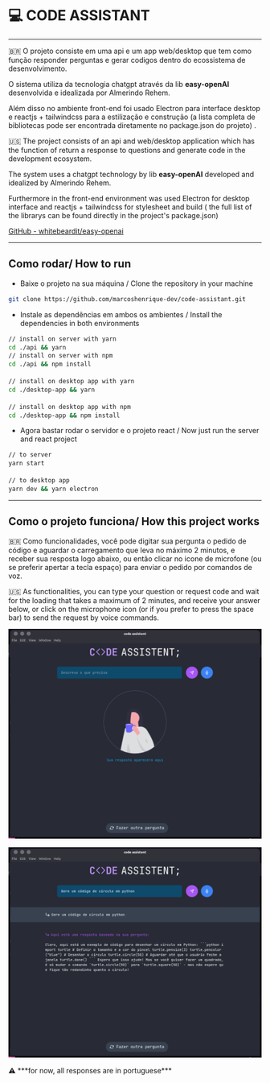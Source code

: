 # 💻 CODE ASSISTANT

---

🇧🇷 O projeto consiste em uma api e um app web/desktop que tem como função responder perguntas e gerar codigos dentro do ecossistema de desenvolvimento.

O sistema utiliza da tecnologia chatgpt através da lib ****easy-openAI**** desenvolvida e idealizada por Almerindo Rehem.

Além disso no ambiente front-end foi usado Electron para interface desktop e reactjs + tailwindcss para a estilização e construção (a lista completa de bibliotecas pode ser encontrada diretamente no package.json do projeto) .

🇺🇸 The project consists of an api and web/desktop application which has the function of return a response to questions and generate code in the development ecosystem.

The system uses a chatgpt technology by lib ****easy-openAI**** developed and idealized by Almerindo Rehem.

Furthermore in the front-end environment was used Electron for desktop interface and reactjs + tailwindcss for stylesheet and build ( the full list of the librarys can be found directly in the project's package.json)

[GitHub - whitebeardit/easy-openai](https://github.com/whitebeardit/easy-openai#readme)

---

## **Como rodar/ How to run**

- Baixe o projeto na sua máquina / Clone the repository in your machine

```bash
git clone https://github.com/marcoshenrique-dev/code-assistant.git
```

- Instale as dependências em ambos os ambientes / Install the dependencies in both environments

```bash
// install on server with yarn
cd ./api && yarn
// install on server with npm
cd ./api && npm install

// install on desktop app with yarn
cd ./desktop-app && yarn

// install on desktop app with npm
cd ./desktop-app && npm install
```

- Agora bastar rodar o servidor e o projeto react / Now just run the server and react project

```bash
// to server
yarn start

// to desktop app
yarn dev && yarn electron
```

---

## Como o projeto funciona/ How this project works

🇧🇷 Como funcionalidades, você pode digitar sua pergunta o pedido de código e aguardar o carregamento que leva no máximo 2 minutos, e receber sua resposta logo abaixo, ou então clicar no icone de microfone (ou se preferir apertar a tecla espaço) para enviar o pedido por comandos de voz.

🇺🇸 As functionalities, you can type your question or request code and wait for the loading that takes a maximum of 2 minutes, and receive your answer below, or click on the microphone icon (or if you prefer to press the space bar) to send the request by voice commands.

![Captura de tela de 2023-03-26 20-03-19.png](github/Captura_de_tela_de_2023-03-26_20-03-19.png)

![Captura de tela de 2023-03-26 20-03-50.png](github/Captura_de_tela_de_2023-03-26_20-03-50.png)

<aside>
⚠️ ***for now, all responses are in portuguese***

</aside>
